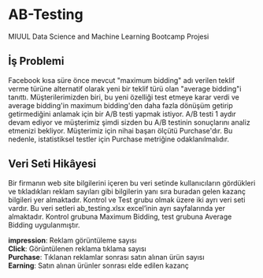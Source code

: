 # AB-Testing
MIUUL Data Science and Machine Learning Bootcamp Projesi

## İş Problemi
  Facebook kısa süre önce mevcut "maximum bidding" adı verilen teklif verme türüne alternatif
olarak yeni bir teklif türü olan "average bidding"i tanıttı. Müşterilerimizden biri, 
bu yeni özelliği test etmeye karar verdi ve average bidding'in maximum bidding'den daha fazla dönüşüm
getirip getirmediğini anlamak için bir A/B testi yapmak istiyor. A/B testi 1 aydır devam ediyor ve
müşterimiz şimdi sizden bu A/B testinin sonuçlarını analiz etmenizi bekliyor. Müşterimiz için
nihai başarı ölçütü Purchase'dır. Bu nedenle, istatistiksel testler için Purchase metriğine odaklanılmalıdır.

## Veri Seti Hikâyesi
  Bir firmanın web site bilgilerini içeren bu veri setinde kullanıcıların gördükleri ve tıkladıkları
reklam sayıları gibi bilgilerin yanı sıra buradan gelen kazanç bilgileri yer almaktadır. Kontrol ve Test
grubu olmak üzere iki ayrı veri seti vardır. Bu veri setleri  ab_testing.xlsx excel’inin ayrı sayfalarında yer 
almaktadır. Kontrol grubuna Maximum Bidding, test grubuna Average Bidding uygulanmıştır.

**impression**: Reklam görüntüleme sayısı \
**Click**: Görüntülenen reklama tıklama sayısı \
**Purchase**: Tıklanan reklamlar sonrası satın alınan ürün sayısı \
**Earning**: Satın alınan ürünler sonrası elde edilen kazanç
